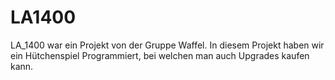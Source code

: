 # LA1400
LA_1400 war ein Projekt von der Gruppe Waffel. In diesem Projekt haben wir ein Hütchenspiel Programmiert, bei welchen man auch Upgrades kaufen kann.
